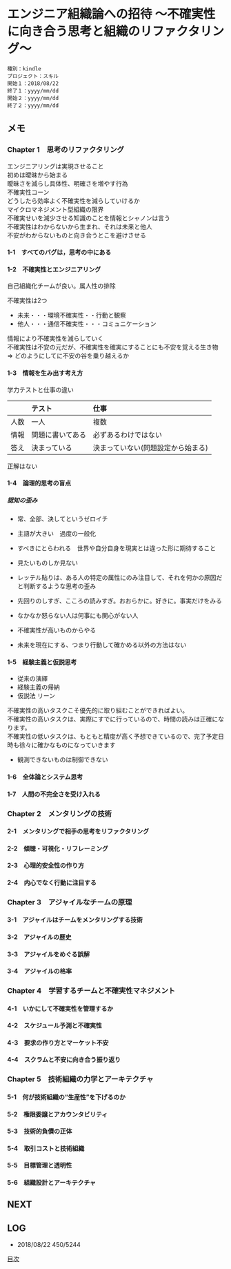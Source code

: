 # エンジニア組織論への招待 〜不確実性に向き合う思考と組織のリファクタリング〜

    種別：kindle
    プロジェクト：スキル
    開始１：2018/08/22
    終了１：yyyy/mm/dd
    開始２：yyyy/mm/dd
    終了２：yyyy/mm/dd

## メモ

### Chapter 1　思考のリファクタリング

エンジニアリングは実現させること  
初めは曖昧から始まる  
曖昧さを減らし具体性、明確さを増やす行為  
不確実性コーン  
どうしたら効率よく不確実性を減らしていけるか  
マイクロマネジメント型組織の限界  
不確実せいを減少させる知識のことを情報とシャノンは言う  
不確実性はわからないから生まれ、それは未来と他人  
不安がわからないものと向き合うとこを避けさせる  


#### 1-1　すべてのバグは，思考の中にある



#### 1-2　不確実性とエンジニアリング

自己組織化チームが良い。属人性の排除  

不確実性は2つ  

-  未来・・・環境不確実性・・行動と観察
- 他人・・・通信不確実性・・・コミュニケーション

情報により不確実性を減らしていく  
不確実性は不安の元だが、不確実性を確実にすることにも不安を覚える生き物  
=> どのようにしてに不安の谷を乗り越えるか


#### 1-3　情報を生み出す考え方

学力テストと仕事の違い

|| テスト | 仕事 |
|:--------|:-----------|:-----------|
|人数| 一人 | 複数 |
|情報| 問題に書いてある | 必ずあるわけではない |
| 答え| 決まっている | 決まっていない(問題設定から始まる) |

正解はない  

#### 1-4　論理的思考の盲点

##### 認知の歪み

* 常、全部、決してというゼロイチ
* 主語が大きい　過度の一般化
* すべきにとらわれる　世界や自分自身を現実とは違った形に期待すること
* 見たいものしか見ない
* レッテル貼りは、ある人の特定の属性にのみ注目して、それを何かの原因だと判断するような思考の歪み
* 先回りのしすぎ、こころの読みすぎ。おおらかに。好きに。事実だけをみる

* なかなか怒らない人は何事にも関心がない人

* 不確実性が高いものからやる
* 未来を現在にする、つまり行動して確かめる以外の方法はない

#### 1-5　経験主義と仮説思考

* 従来の演繹　
* 経験主義の帰納
* 仮説法 リーン

不確実性の高いタスクこそ優先的に取り組むことができればよい。  
不確実性の高いタスクは、実際にすでに行っているので、時間の読みは正確になります。  
不確実性の低いタスクは、もともと精度が高く予想できているので、完了予定日時も徐々に確かなものになっていきます

* 観測できないものは制御できない

#### 1-6　全体論とシステム思考



#### 1-7　人間の不完全さを受け入れる



### Chapter 2　メンタリングの技術



#### 2-1　メンタリングで相手の思考をリファクタリング



#### 2-2　傾聴・可視化・リフレーミング



#### 2-3　心理的安全性の作り方



#### 2-4　内心でなく行動に注目する



### Chapter 3　アジャイルなチームの原理



#### 3-1　アジャイルはチームをメンタリングする技術



#### 3-2　アジャイルの歴史



#### 3-3　アジャイルをめぐる誤解



#### 3-4　アジャイルの格率



### Chapter 4　学習するチームと不確実性マネジメント



#### 4-1　いかにして不確実性を管理するか



#### 4-2　スケジュール予測と不確実性



#### 4-3　要求の作り方とマーケット不安



#### 4-4　スクラムと不安に向き合う振り返り



### Chapter 5　技術組織の力学とアーキテクチャ



#### 5-1　何が技術組織の“生産性”を下げるのか



#### 5-2　権限委譲とアカウンタビリティ



#### 5-3　技術的負債の正体



#### 5-4　取引コストと技術組織



#### 5-5　目標管理と透明性



#### 5-6　組織設計とアーキテクチャ





## NEXT



## LOG

- 2018/08/22 450/5244

[目次](README.md)

